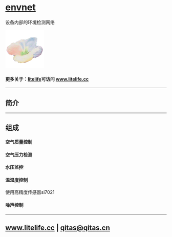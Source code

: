 ﻿# [envnet](https://github.com/litfe/envnet) 
 
设备内部的环境检测网络

[![sites](litelife/litelife.png)](http://www.litelife.cc)

#### 更多关于：[litelife](https://github.com/litfe/litelife)可访问 www.litelife.cc

---

## 简介



---

## 组成

#### 空气质量控制

#### 空气压力检测

#### 水压监控

#### 温湿度控制

使用高精度传感器si7021

#### 噪声控制

---

##  www.litelife.cc   |   qitas@qitas.cn
